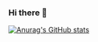 ### Hi there 👋

[![Anurag's GitHub stats](https://github-readme-stats.vercel.app/api?username=veekshith-gandhi)](https://github.com/anuraghazra/github-readme-stats)

